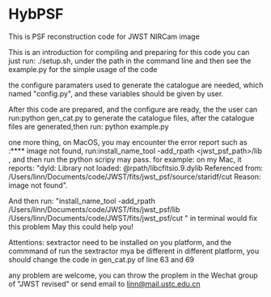 # HybPSF
This is PSF reconstruction code for JWST NIRCam image

This is an introduction for compiling and preparing for this code
you can just run: ./setup.sh, under the path in the command line
and then see the example.py for the simple usage of the code

the configure paramaters used to generate the catalogue are needed, which
named "config.py", and these variables should be given by user.

After this code are prepared, and the configure are ready, the the user can run:python gen_cat.py
to generate the catalogue files, after the catalogue files are generated,then run: python example.py


one more thing, on MacOS, you may encounter the error report such as :**** image not found, 
run:install_name_tool -add_rpath <jwst_psf_path>/lib <the application> , and then run the
python scripy may pass. 
for example: on my Mac, it reports: 
"dyld: Library not loaded: @rpath/libcfitsio.9.dylib
  Referenced from: /Users/linn/Documents/code/JWST/fits/jwst_psf/source/staridf/cut
  Reason: image not found".
  
And then run: "install_name_tool -add_rpath /Users/linn/Documents/code/JWST/fits/jwst_psf/lib /Users/linn/Documents/code/JWST/fits/jwst_psf/cut " in terminal
would fix this problem
May this could help you!


Attentions: sextractor need to be installed on you platform, and the commmand of run the sextractor mya be different in different platform, you should change the 
code in gen_cat.py of line 63 and 69

any problem are welcome, you can throw the proplem in the Wechat group of "JWST revised"
or send email to linn@mail.ustc.edu.cn
